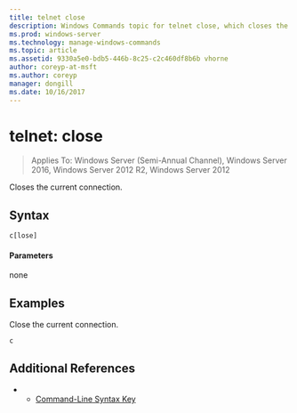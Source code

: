 ```yaml
---
title: telnet close
description: Windows Commands topic for telnet close, which closes the current telnet connection.
ms.prod: windows-server
ms.technology: manage-windows-commands
ms.topic: article
ms.assetid: 9330a5e0-bdb5-446b-8c25-c2c460df8b6b vhorne
author: coreyp-at-msft
ms.author: coreyp
manager: dongill
ms.date: 10/16/2017
---
```

# telnet: close

>Applies To: Windows Server (Semi-Annual Channel), Windows Server 2016, Windows Server 2012 R2, Windows Server 2012

Closes the current connection.    

## Syntax  
```  
c[lose]  
```  
#### Parameters  
none  
## <a name=BKMK_Examples></a>Examples  
Close the current connection.  
```  
c  
```  
## Additional References  
-   - [Command-Line Syntax Key](command-line-syntax-key.md)  
